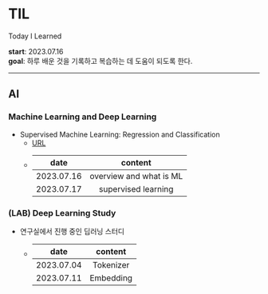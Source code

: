 # TIL
Today I Learned

**start**: 2023.07.16  
**goal**: 하루 배운 것을 기록하고 복습하는 데 도움이 되도록 한다.

---

## AI

### Machine Learning and Deep Learning

- Supervised Machine Learning: Regression and Classification
   - [URL](https://www.coursera.org/learn/machine-learning/home/)
   - | date | content |
     |:---:|:---:|
     | 2023.07.16 | overview and what is ML |
     | 2023.07.17 | supervised learning|


### (LAB) Deep Learning Study

- 연구실에서 진행 중인 딥러닝 스터디
   - | date | content |
     |:---:|:---:|
     | 2023.07.04 | Tokenizer |
     |2023.07.11 | Embedding|
